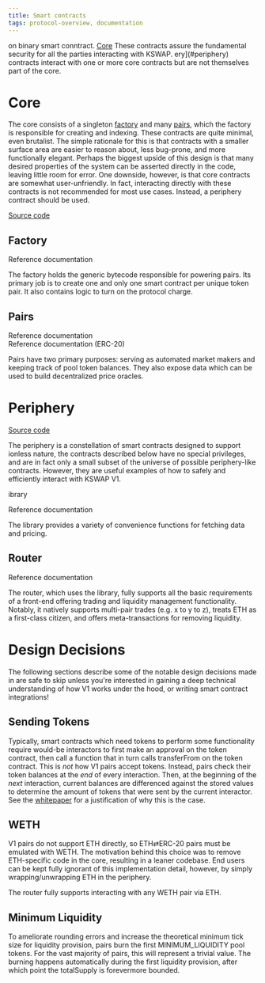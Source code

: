 ```yaml
---
title: Smart contracts
tags: protocol-overview, documentation
---
```


on binary smart conntract. [Core](#core) These contracts assure the fundamental security for all the parties interacting with KSWAP. 
ery](#periphery) contracts interact with one or more core contracts but are not themselves part of the core.

# Core


The core consists of a singleton [factory](#factory) and many [pairs](#pairs), which the factory is responsible for creating and indexing. These contracts are quite minimal, even brutalist. The simple rationale for this is that contracts with a smaller surface area are easier to reason about, less bug-prone, and more functionally elegant. Perhaps the biggest upside of this design is that many desired properties of the system can be asserted directly in the code, leaving little room for error. One downside, however, is that core contracts are somewhat user-unfriendly. In fact, interacting directly with these contracts is not recommended for most use cases. Instead, a periphery contract should be used.

[Source code](https://github.com/Kimchiswap/kswap-v1-core)

## Factory

<Link to='/docs/v1/smart-contracts/factory'>Reference documentation</Link>

The factory holds the generic bytecode responsible for powering pairs. Its primary job is to create one and only one smart contract per unique token pair. It also contains logic to turn on the protocol charge.

## Pairs

<Link to='/docs/v1/smart-contracts/pair'>Reference documentation</Link>
<br />
<Link to='/docs/v1/smart-contracts/pair-erc-20'>Reference documentation (ERC-20)</Link>

Pairs have two primary purposes: serving as automated market makers and keeping track of pool token balances. They also expose data which can be used to build decentralized price oracles.

# Periphery

[Source code](https://github.com/Kimchiswap/Kswap-V1-Periphery)

The periphery is a constellation of smart contracts designed to support ionless nature, the contracts described below have no special privileges, and are in fact only a small subset of the universe of possible periphery-like contracts. However, they are useful examples of how to safely and efficiently interact with KSWAP V1.

ibrary

<Link to='/docs/v1/smart-contracts/library'>Reference documentation</Link>

The library provides a variety of convenience functions for fetching data and pricing.

## Router

<Link to='/docs/v1/smart-contracts/router02'>Reference documentation</Link>

The router, which uses the library, fully supports all the basic requirements of a front-end offering trading and liquidity management functionality. Notably, it natively supports multi-pair trades (e.g. x to y to z), treats ETH as a first-class citizen, and offers meta-transactions for removing liquidity.

# Design Decisions

The following sections describe some of the notable design decisions made in  are safe to skip unless you're interested in gaining a deep technical understanding of how V1 works under the hood, or writing smart contract integrations!

## Sending Tokens

Typically, smart contracts which need tokens to perform some functionality require would-be interactors to first make an approval on the token contract, then call a function that in turn calls transferFrom on the token contract. This is _not_ how V1 pairs accept tokens. Instead, pairs check their token balances at the _end_ of every interaction. Then, at the beginning of the _next_ interaction, current balances are differenced against the stored values to determine the amount of tokens that were sent by the current interactor. See the <a href='/whitepaper.pdf' target='_blank' rel='noopener noreferrer'>whitepaper</a> for a justification of why this is the case.

## WETH

 V1 pairs do not support ETH directly, so ETH⇄ERC-20 pairs must be emulated with WETH. The motivation behind this choice was to remove ETH-specific code in the core, resulting in a leaner codebase. End users can be kept fully ignorant of this implementation detail, however, by simply wrapping/unwrapping ETH in the periphery.

The router fully supports interacting with any WETH pair via ETH.

## Minimum Liquidity

To ameliorate rounding errors and increase the theoretical minimum tick size for liquidity provision, pairs burn the first <Link to='/docs/v1/smart-contracts/pair#minimum_liquidity'>MINIMUM_LIQUIDITY</Link> pool tokens. For the vast majority of pairs, this will represent a trivial value. The burning happens automatically during the first liquidity provision, after which point the <Link to='/docs/v1/smart-contracts/pair-erc-20#totalsupply'>totalSupply</Link> is forevermore bounded.
